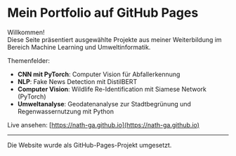 # Mein Portfolio auf GitHub Pages

Willkommen!  
Diese Seite präsentiert ausgewählte Projekte aus meiner Weiterbildung im Bereich Machine Learning und Umweltinformatik.

Themenfelder:
- **CNN mit PyTorch**: Computer Vision für Abfallerkennung
- **NLP**: Fake News Detection mit DistilBERT
- **Computer Vision**: Wildlife Re-Identification mit Siamese Network (PyTorch)
- **Umweltanalyse**: Geodatenanalyse zur Stadtbegrünung und Regenwassernutzung mit Python

Live ansehen: [https://nath-ga.github.io](https://nath-ga.github.io)

---

Die Website wurde als GitHub-Pages-Projekt umgesetzt.  
